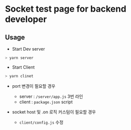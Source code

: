 # Socket test page for backend developer

## Usage

- Start Dev server

```sh
> yarn server
```

- Start Client

```sh
> yarn clinet
```

- port 변경이 필요할 경우

  - server : `/server/app.js` 3번 라인
  - client : `package.json` script

- socket host 및 .on 로직 커스텀이 필요할 경우
  - `client/config.js` 수정
